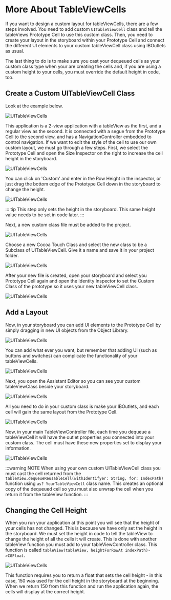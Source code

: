 # More About TableViewCells

If you want to design a custom layout for tableViewCells, there are a few steps involved.  You need to add custom `UITableViewCell` class and tell the tableViews Prototype Cell to use this custom class.  Then, you need to create your layout in the storyboard within your Prototype Cell and connect the different UI elements to your custom tableViewCell class using IBOutlets as usual.

The last thing to do is to make sure you cast your dequeued cells as your custom class type when your are creating the cells and, if you are using a custom height to your cells, you must override the default height in code, too.

## Create a Custom UITableViewCell Class

Look at the example below.

![UITableViewCells](/F2020/assets/img/MoreAboutCells_01.png)

This application is a 2-view application with a tableView as the first, and a regular view as the second.  It is connected with a segue from the Prototype Cell to the second view, and has a NavigationController embedded to control navigation.  If we want to edit the style of the cell to use our own custom layout, we must go through a few steps.  First, we select the Prototype Cell and open the Size Inspector on the right to increase the cell height in the storyboard.

![UITableViewCells](/F2020/assets/img/MoreAboutCells_02.png)

You can click on 'Custom' and enter in the Row Height in the inspector, or just drag the bottom edge of the Prototype Cell down in the storyboard to change the height.

![UITableViewCells](/F2020/assets/img/MoreAboutCells_03.png)

::: tip
This step only sets the height in the storyboard.  This same height value needs to be set in code later.
:::

Next, a new custom class file must be added to the project.

![UITableViewCells](/F2020/assets/img/MoreAboutCells_04.png)

Choose a new Cocoa Touch Class and select the new class to be a Subclass of UITableViewCell.  Give it a name and save it in your project folder.

![UITableViewCells](/F2020/assets/img/MoreAboutCells_06.png)

After your new file is created, open your storyboard and select you Prototype Cell again and open the Identity Inspector to set the Custom Class of the prototype so it uses your new tableViewCell class.

![UITableViewCells](/F2020/assets/img/MoreAboutCells_08.png)

## Add a Layout

Now, in your storyboard you can add UI elements to the Prototype Cell by simply dragging in new UI objects from the Object Library.

![UITableViewCells](/F2020/assets/img/MoreAboutCells_09.png)

You can add what ever you want, but remember that adding UI (such as buttons and switches) can complicate the functionality of your tableViewCells.

![UITableViewCells](/F2020/assets/img/MoreAboutCells_10.png)

Next, you open the Assistant Editor so you can see your custom tableViewClass beside your storyboard.

![UITableViewCells](/F2020/assets/img/MoreAboutCells_11.png)

All you need to do in your custom class is make your IBOutlets, and each cell will gain the same layout from the Prototype Cell.

![UITableViewCells](/F2020/assets/img/MoreAboutCells_12.png)

Now, in your main TableViewController file, each time you dequeue a tableViewCell it will have the outlet properties you connected into your custom class.  The cell must have these new properties set to display your information.

![UITableViewCells](/F2020/assets/img/MoreAboutCells_13.png)

:::warning NOTE
When using your own custom UITableViewCell class you must cast the cell returned from the `tableView.dequeueReusableCell(withIdentifyer: String, for: IndexPath)` function using `as? YourTableViewCell` class name.  This creates an optional copy of the dequeued cell so you must also unwrap the cell when you return it from the tableView function.
:::

## Changing the Cell Height

When you run your application at this point you will see that the height of your cells has not changed. This is because we have only set the height in the storyboard.  We must set the height in code to tell the tableView to change the height of all the cells it will create.  This is done with another tableView function you must add to your tableViewController class.  This function is called `tableView(tableView, heightForRowAt indexPath)->CGFloat`.

![UITableViewCells](/F2020/assets/img/MoreAboutCells_14.png)

This function requires you to return a float that sets the cell height - in this case, 150 was used for the cell height in the storyboard at the beginning.  When we return 150 from this function and run the application again, the cells will display at the correct height.

